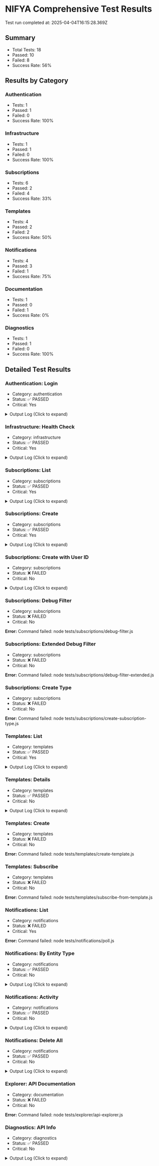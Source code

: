 # NIFYA Comprehensive Test Results

Test run completed at: 2025-04-04T16:15:28.369Z

## Summary

- Total Tests: 18
- Passed: 10
- Failed: 8
- Success Rate: 56%

## Results by Category

### Authentication

- Tests: 1
- Passed: 1
- Failed: 0
- Success Rate: 100%

### Infrastructure

- Tests: 1
- Passed: 1
- Failed: 0
- Success Rate: 100%

### Subscriptions

- Tests: 6
- Passed: 2
- Failed: 4
- Success Rate: 33%

### Templates

- Tests: 4
- Passed: 2
- Failed: 2
- Success Rate: 50%

### Notifications

- Tests: 4
- Passed: 3
- Failed: 1
- Success Rate: 75%

### Documentation

- Tests: 1
- Passed: 0
- Failed: 1
- Success Rate: 0%

### Diagnostics

- Tests: 1
- Passed: 1
- Failed: 0
- Success Rate: 100%

## Detailed Test Results

### Authentication: Login

- Category: authentication
- Status: ✅ PASSED
- Critical: Yes

<details><summary>Output Log (Click to expand)</summary>

```
[36m[2025-04-04T16:15:28.426Z] [INFO] Starting test login...[0m
[32m[2025-04-04T16:15:29.138Z] [SUCCESS] Authentication successful! Token saved (first 10 chars): eyJhbGciOi...[0m
[36m[2025-04-04T16:15:29.140Z] [INFO] Test login completed successfully[0m
```

</details>

### Infrastructure: Health Check

- Category: infrastructure
- Status: ✅ PASSED
- Critical: Yes

<details><summary>Output Log (Click to expand)</summary>

```
[36m[2025-04-04T16:15:29.196Z] [INFO] Starting health check test[0m
[32m[2025-04-04T16:15:29.529Z] [SUCCESS] Health check successful:
[32m[2025-04-04T16:15:29.531Z] [SUCCESS] Database connection verified[0m
[36m[2025-04-04T16:15:29.533Z] [INFO] Health check test completed successfully[0m
```

</details>

### Subscriptions: List

- Category: subscriptions
- Status: ✅ PASSED
- Critical: Yes

<details><summary>Output Log (Click to expand)</summary>

```
[36m[2025-04-04T16:15:29.595Z] [INFO] Starting list subscriptions test[0m
[36m[2025-04-04T16:15:29.600Z] [INFO] Fetching subscriptions: backend-415554190254.us-central1.run.app/api/v1/subscriptions[0m
[32m[2025-04-04T16:15:29.911Z] [SUCCESS] Retrieved 0 subscriptions[0m
[32m[2025-04-04T16:15:29.913Z] [SUCCESS] Test list-subscriptions: PASSED
[32m[2025-04-04T16:15:29.917Z] [SUCCESS] Subscription listing test completed successfully[0m
[36m[2025-04-04T16:15:29.919Z] [INFO] Retrieved 0 subscriptions[0m
```

</details>

### Subscriptions: Create

- Category: subscriptions
- Status: ✅ PASSED
- Critical: Yes

<details><summary>Output Log (Click to expand)</summary>

```
[36m[2025-04-04T16:15:29.979Z] [INFO] Starting minimal subscription creation test[0m
[36m[2025-04-04T16:15:29.984Z] [INFO] Creating minimal subscription: backend-415554190254.us-central1.run.app/api/v1/subscriptions
[32m[2025-04-04T16:15:30.290Z] [SUCCESS] Minimal subscription created with ID: 8c950462-2c99-453b-a8df-6809dc5603da[0m
[32m[2025-04-04T16:15:30.292Z] [SUCCESS] Test minimal-create-subscription: PASSED
[32m[2025-04-04T16:15:30.296Z] [SUCCESS] Minimal subscription creation test completed successfully[0m
[36m[2025-04-04T16:15:30.298Z] [INFO] Created subscription ID: 8c950462-2c99-453b-a8df-6809dc5603da[0m
```

</details>

### Subscriptions: Create with User ID

- Category: subscriptions
- Status: ❌ FAILED
- Critical: No

<details><summary>Output Log (Click to expand)</summary>

```
[36m[2025-04-04T16:15:30.358Z] [INFO] Starting subscription creation with explicit user_id test[0m
[36m[2025-04-04T16:15:30.363Z] [INFO] Creating subscription with user_id: backend-415554190254.us-central1.run.app/api/v1/subscriptions
[31m[2025-04-04T16:15:30.723Z] [ERROR] Subscription creation failed with status code 400
[31m[2025-04-04T16:15:30.725Z] [ERROR] Test user-id-create-subscription: FAILED
[32m[2025-04-04T16:15:30.727Z] [SUCCESS] Subscription creation with user_id test completed[0m
```

</details>

### Subscriptions: Debug Filter

- Category: subscriptions
- Status: ❌ FAILED
- Critical: No

**Error:** Command failed: node tests/subscriptions/debug-filter.js

### Subscriptions: Extended Debug Filter

- Category: subscriptions
- Status: ❌ FAILED
- Critical: No

**Error:** Command failed: node tests/subscriptions/debug-filter-extended.js

### Subscriptions: Create Type

- Category: subscriptions
- Status: ❌ FAILED
- Critical: No

**Error:** Command failed: node tests/subscriptions/create-subscription-type.js

### Templates: List

- Category: templates
- Status: ✅ PASSED
- Critical: Yes

<details><summary>Output Log (Click to expand)</summary>

```
[36m[2025-04-04T16:15:35.208Z] [INFO] Starting subscription templates test[0m
[36m[2025-04-04T16:15:35.213Z] [INFO] Fetching subscription templates: backend-415554190254.us-central1.run.app/api/v1/templates[0m
[32m[2025-04-04T16:15:35.568Z] [SUCCESS] Retrieved 3 templates[0m
[32m[2025-04-04T16:15:35.569Z] [SUCCESS] Test list-templates: PASSED
[32m[2025-04-04T16:15:35.573Z] [SUCCESS] Template listing test completed successfully[0m
[36m[2025-04-04T16:15:35.576Z] [INFO] Retrieved 3 templates[0m
```

</details>

### Templates: Details

- Category: templates
- Status: ✅ PASSED
- Critical: No

<details><summary>Output Log (Click to expand)</summary>

```
[36m[2025-04-04T16:15:35.648Z] [INFO] Starting template details test[0m
[36m[2025-04-04T16:15:35.651Z] [INFO] Authenticating user...[0m
[36m[2025-04-04T16:15:35.652Z] [INFO] Starting authentication test[0m
[36m[2025-04-04T16:15:35.654Z] [INFO] Sending authentication request to: authentication-service-415554190254.us-central1.run.app/api/auth/login[0m
[32m[2025-04-04T16:15:36.023Z] [SUCCESS] Authentication successful! Access token saved
[36m[2025-04-04T16:15:36.026Z] [INFO] Refresh token saved
[36m[2025-04-04T16:15:36.030Z] [INFO] User ID saved: 65c6074d-dbc4-4091-8e45-b6aecffd9ab9[0m
[32m[2025-04-04T16:15:36.032Z] [SUCCESS] Test auth-login: PASSED
[36m[2025-04-04T16:15:36.036Z] [INFO] Getting template list...[0m
[36m[2025-04-04T16:15:36.256Z] [INFO] Testing with template ID: boe-general[0m
[36m[2025-04-04T16:15:36.258Z] [INFO] Getting template details...[0m
[32m[2025-04-04T16:15:36.447Z] [SUCCESS] Template details test passed[0m
[32m[2025-04-04T16:15:36.448Z] [SUCCESS] Template details test completed successfully[0m
```

</details>

### Templates: Create

- Category: templates
- Status: ❌ FAILED
- Critical: No

**Error:** Command failed: node tests/templates/create-template.js

### Templates: Subscribe

- Category: templates
- Status: ❌ FAILED
- Critical: No

**Error:** Command failed: node tests/templates/subscribe-from-template.js

### Notifications: List

- Category: notifications
- Status: ❌ FAILED
- Critical: Yes

**Error:** Command failed: node tests/notifications/poll.js

### Notifications: By Entity Type

- Category: notifications
- Status: ✅ PASSED
- Critical: No

<details><summary>Output Log (Click to expand)</summary>

```
[36m[2025-04-04T16:16:27.032Z] [INFO] Starting notifications by entity test[0m
[36m[2025-04-04T16:16:27.038Z] [INFO] Testing notifications for entity type: subscription, with entityId param[0m
[33m[2025-04-04T16:16:27.308Z] [WARN] Received 200 status but data is not in expected format[0m
[32m[2025-04-04T16:16:27.310Z] [SUCCESS] Test notifications-by-entity: PASSED but with unexpected format
[32m[2025-04-04T16:16:27.312Z] [SUCCESS] Notifications by entity test completed[0m
```

</details>

### Notifications: Activity

- Category: notifications
- Status: ✅ PASSED
- Critical: No

<details><summary>Output Log (Click to expand)</summary>

```
[36m[2025-04-04T16:16:27.374Z] [INFO] Starting notification activity test[0m
[36m[2025-04-04T16:16:27.379Z] [INFO] Fetching notification activity: backend-415554190254.us-central1.run.app/api/v1/notifications/activity[0m
[32m[2025-04-04T16:16:27.644Z] [SUCCESS] Retrieved notification activity successfully[0m
[32m[2025-04-04T16:16:27.646Z] [SUCCESS] Test notification-activity: PASSED[0m
[32m[2025-04-04T16:16:27.647Z] [SUCCESS] Notification activity test completed[0m
```

</details>

### Notifications: Delete All

- Category: notifications
- Status: ✅ PASSED
- Critical: No

<details><summary>Output Log (Click to expand)</summary>

```
[36m[2025-04-04T16:16:27.727Z] [INFO] Starting delete all notifications test[0m
[36m[2025-04-04T16:16:27.731Z] [INFO] Authenticating user...[0m
[36m[2025-04-04T16:16:27.732Z] [INFO] Starting authentication test[0m
[36m[2025-04-04T16:16:27.734Z] [INFO] Sending authentication request to: authentication-service-415554190254.us-central1.run.app/api/auth/login[0m
[32m[2025-04-04T16:16:28.174Z] [SUCCESS] Authentication successful! Access token saved
[36m[2025-04-04T16:16:28.177Z] [INFO] Refresh token saved
[36m[2025-04-04T16:16:28.181Z] [INFO] User ID saved: 65c6074d-dbc4-4091-8e45-b6aecffd9ab9[0m
[32m[2025-04-04T16:16:28.183Z] [SUCCESS] Test auth-login: PASSED
[36m[2025-04-04T16:16:28.187Z] [INFO] Getting initial notification count...[0m
[36m[2025-04-04T16:16:28.489Z] [INFO] Initial notification count: 0[0m
[36m[2025-04-04T16:16:28.491Z] [INFO] Deleting all notifications...[0m
[32m[2025-04-04T16:16:28.650Z] [SUCCESS] Successfully deleted all notifications[0m
[36m[2025-04-04T16:16:28.652Z] [INFO] Verifying notifications were deleted...[0m
[36m[2025-04-04T16:16:28.822Z] [INFO] Final notification count: 0[0m
[32m[2025-04-04T16:16:28.824Z] [SUCCESS] Delete all notifications test passed[0m
[32m[2025-04-04T16:16:28.826Z] [SUCCESS] Delete all notifications test completed successfully[0m
```

</details>

### Explorer: API Documentation

- Category: documentation
- Status: ❌ FAILED
- Critical: No

**Error:** Command failed: node tests/explorer/api-explorer.js

### Diagnostics: API Info

- Category: diagnostics
- Status: ✅ PASSED
- Critical: No

<details><summary>Output Log (Click to expand)</summary>

```
[36m[2025-04-04T16:16:29.273Z] [INFO] Starting database diagnostic test[0m
[36m[2025-04-04T16:16:29.278Z] [INFO] Testing endpoint: /health[0m
[32m[2025-04-04T16:16:29.499Z] [SUCCESS] Endpoint /health returned success: {
[36m[2025-04-04T16:16:29.501Z] [INFO] Testing endpoint: /api/diagnostics[0m
[32m[2025-04-04T16:16:29.641Z] [SUCCESS] Endpoint /api/diagnostics returned success: {
[36m[2025-04-04T16:16:29.643Z] [INFO] Testing endpoint: /api/diagnostics/db-status[0m
[32m[2025-04-04T16:16:29.797Z] [SUCCESS] Endpoint /api/diagnostics/db-status returned success: {
[36m[2025-04-04T16:16:29.799Z] [INFO] Testing endpoint: /api/diagnostics/db-tables[0m
[32m[2025-04-04T16:16:29.944Z] [SUCCESS] Endpoint /api/diagnostics/db-tables returned success: {
[32m[2025-04-04T16:16:29.945Z] [SUCCESS] Database diagnostic test completed[0m
```

</details>

